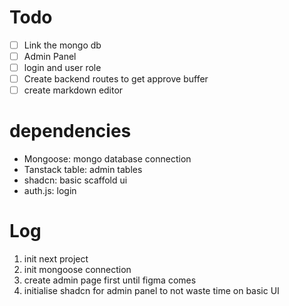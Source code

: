 # Todo
- [ ] Link the mongo db
- [ ] Admin Panel
- [ ] login and user role
- [ ] Create backend routes to get approve buffer
- [ ] create markdown editor

# dependencies 
- Mongoose: mongo database connection
- Tanstack table: admin tables
- shadcn: basic scaffold ui
- auth.js: login

# Log
1. init next project
2. init mongoose connection
3. create admin page first until figma comes
4. initialise shadcn for admin panel to not waste time on basic UI